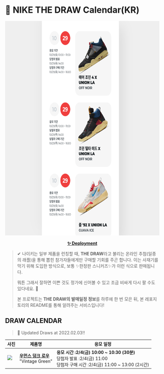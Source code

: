 # 👟 NIKE THE DRAW Calendar(KR)

<div align="center">
  <a href="https://junhoyeo.github.io/NIKE-THE-DRAW-Calendar/">
    <img src="./docs/images/preview.png" alt="Preview image of deployed application" height="700px" width="700px" />
  </a>
</div>

<p align="center">
  <a href="https://junhoyeo.github.io/NIKE-THE-DRAW-Calendar/">
    <strong>✨ Deployment</strong>
  </a>
</p>

> ✔ 나이키는 일부 제품을 런칭할 때, **THE DRAW**라고 불리는 온라인 추첨(일종의 래플)을 통해 뽑힌 참가자들에게만 구매할 기회를 주곤 합니다. 이는 사재기를 막기 위해 도입한 방식으로, 보통 ✨한정판 스니커즈✨가 이런 식으로 판매됩니다.
>
> 뭐튼 그래서 잘하면 이쁜 것도 정가에 신어볼 수 있고 조금 비싸게 다시 팔 수도 있다네요. 🤭
>
> 본 프로젝트는 **THE DRAW의 발매일정 정보**를 하루에 한 번 모은 뒤, 본 레포지토리의 README를 통해 알려주는 서비스입니다!

## DRAW CALENDAR

<!-- DRAW CALENDAR: START -->

> 👟 Updated Draws at 2022.02.03‼️

| 사진 | 제품명 | 응모 일정 |
| --- | ---- | ------- |
| <img src="https://static-breeze.nike.co.kr/kr/ko_kr/cmsstatic/product/DQ8580-100/b58150e5-3a71-443e-9f71-5726fdad06e5_primary.jpg?snkrBrowse" width="256" /> | <a href="https://www.nike.com/kr/launch/t/women/fw/nike-sportswear/DQ8580-100/vdlt83/w-nike-dunk-low"><strong>우먼스 덩크 로우</strong><br /></a> "Vintage Green" | <strong>응모 시간 :2/4(금) 10:00 ~ 10:30 (30분)</strong><br />당첨자 발표 :2/4(금) 11:00<br />당첨자 구매 시간 :2/4(금) 11:00 ~ 13:00 (2시간) |

<!-- DRAW CALENDAR: END -->
